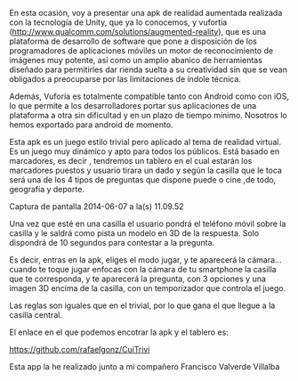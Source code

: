 En esta ocasión, voy a presentar una apk de realidad aumentada realizada con la tecnología de Unity, que ya lo conocemos, y vufortia (http://www.qualcomm.com/solutions/augmented-reality), que es una plataforma de desarrollo de software que pone a disposición de los programadores de
aplicaciones móviles un motor de reconocimiento de imágenes muy potente, así como un amplio
abanico de herramientas diseñado para permitirles dar rienda suelta a su creatividad sin que se
vean obligados a preocuparse por las limitaciones de índole técnica.

Además, Vuforia es totalmente compatible tanto con Android como con iOS, lo que permite a los desarrolladores portar sus aplicaciones de una plataforma a otra sin dificultad y en un plazo de tiempo mínimo. Nosotros lo hemos exportado para android de momento.

Esta apk es un juego estilo trivial pero aplicado al tema de realidad virtual. Es un juego
muy dinámico y apto para todos los públicos. Está basado en marcadores, es decir , tendremos un
tablero en el cual estarán los marcadores puestos y usuario tirara un dado y según la casilla que le
toca será una de los 4 tipos de preguntas que dispone puede o cine ,de todo, geografía y deporte.

Captura de pantalla 2014-06-07 a la(s) 11.09.52

Una vez que esté en una casilla el usuario pondrá el teléfono móvil sobre la casilla y le saldrá como
pista un modelo en 3D de la respuesta. Solo dispondrá de 10 segundos para contestar a la pregunta.


Es decir, entras en la apk, eliges el modo jugar, y te aparecerá la cámara... cuando te toque jugar enfocas con la cámara de tu smartphone la casilla que te corresponda, y te aparecerá la pregunta, con 3 opciones y una imagen 3D encima de la casilla, con un temporizador que controla el juego.

Las reglas son iguales que en el trivial, por lo que gana el que llegue a la casilla central.


El enlace en el que podemos encotrar la apk y el tablero es:

https://github.com/rafaelgonz/CuiTrivi


Esta app la he realizado junto a mi compañero Francisco Valverde Villalba 


